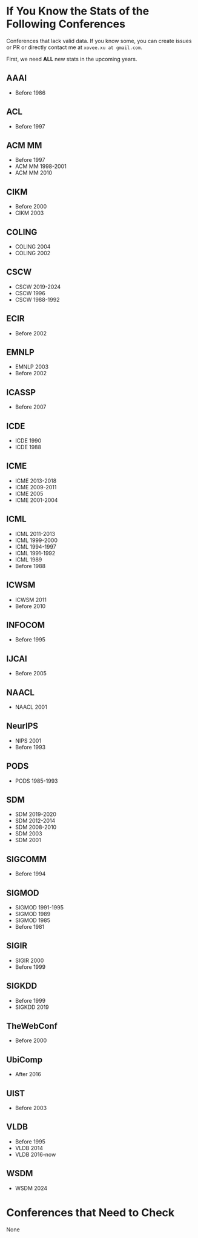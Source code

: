 # If You Know the Stats of the Following Conferences

Conferences that lack valid data. If you know some, you can create issues or PR  or directly 
contact me at `xovee.xu at gmail.com`.

First, we need **ALL** new stats in the upcoming years. 

## AAAI

- Before 1986

## ACL

- Before 1997

## ACM MM

- Before 1997
- ACM MM 1998-2001
- ACM MM 2010

## CIKM 

- Before 2000
- CIKM 2003

## COLING

- COLING 2004
- COLING 2002

## CSCW

- CSCW 2019-2024
- CSCW 1996
- CSCW 1988-1992

## ECIR

- Before 2002

## EMNLP

- EMNLP 2003
- Before 2002

## ICASSP

- Before 2007

## ICDE

- ICDE 1990
- ICDE 1988

## ICME

- ICME 2013-2018
- ICME 2009-2011
- ICME 2005
- ICME 2001-2004

## ICML

- ICML 2011-2013
- ICML 1999-2000
- ICML 1994-1997
- ICML 1991-1992
- ICML 1989
- Before 1988

## ICWSM

- ICWSM 2011
- Before 2010

## INFOCOM

- Before 1995

## IJCAI

- Before 2005

## NAACL

- NAACL 2001

## NeurIPS

- NIPS 2001
- Before 1993

## PODS

- PODS 1985-1993

## SDM 

- SDM 2019-2020
- SDM 2012-2014
- SDM 2008-2010
- SDM 2003
- SDM 2001

## SIGCOMM

- Before 1994

## SIGMOD

- SIGMOD 1991-1995
- SIGMOD 1989
- SIGMOD 1985
- Before 1981

## SIGIR

- SIGIR 2000
- Before 1999

## SIGKDD

- Before 1999
- SIGKDD 2019

## TheWebConf

- Before 2000

## UbiComp

- After 2016

## UIST

- Before 2003

## VLDB 

- Before 1995
- VLDB 2014
- VLDB 2016-now

## WSDM 

- WSDM 2024

# Conferences that Need to Check

None